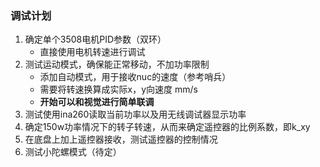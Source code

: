 ### 调试计划

1. 确定单个3508电机PID参数（双环）
    + 直接使用电机转速进行调试
2. 测试运动模式，确保能正常移动，不加功率限制
    + 添加自动模式，用于接收nuc的速度（参考哨兵）
    + 需要将转速换算成实际x，y向速度 mm/s
    + **开始可以和视觉进行简单联调**
3. 测试使用ina260读取当前功率以及用无线调试器显示功率
4. 确定150w功率情况下的转子转速，从而来确定遥控器的比例系数，即k_xy
5. 在底盘上加上遥控器接收，测试遥控器的控制情况
6. 测试小陀螺模式（待定）